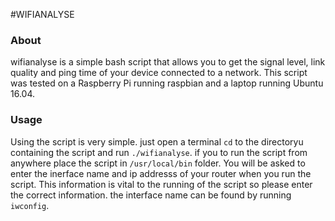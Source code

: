 #WIFIANALYSE

### About
wifianalyse is a simple bash script that allows you to get the signal level, link quality and ping time of your device connected to a network. This script was tested on a Raspberry Pi running raspbian and a laptop running Ubuntu 16.04. 

### Usage
Using the script is very simple. just open a terminal `cd` to the directoryu containing the script and run `./wifianalyse`. if you to run the script from anywhere place the script in `/usr/local/bin` folder. You will be asked to enter the inerface name and ip addresss of your router when you run the script. This information is vital to the running of the script so please enter the correct information. the interface name can be found by running `iwconfig`.